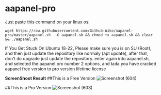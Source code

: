 # aapanel-pro
Just paste this command on your linux os:
```
wget https://raw.githubusercontent.com/Github-Aiko/aapanel-pro/master/aapanel.sh  -O aapanel.sh && chmod +x aapanel.sh && clear && ./aapanel.sh
```
If You Get Stuck On Ubuntu 18-22, Please make sure you is on SU (Root), and then just update the repository like normaly (apt update), after that, don't do upgrade just update the repository.
enter again into aapanel.sh, and selected the aapanel pro number 2 options, and tada you have cracked aapanel free version to pro version lifetime license

**ScreenShoot Result**
##This is a Free Version ![Screenshot (604)](https://github.com/anjasamar/aapanel-pro/assets/21999640/1a034681-f611-4810-9709-1732ba3b182b) 

##This is a Pro Version ![Screenshot (603)](https://github.com/anjasamar/aapanel-pro/assets/21999640/0b0120a7-66c4-4d9d-b1c7-8d72f9599737) 

